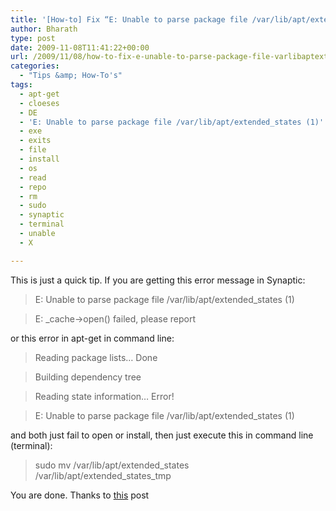 ```yaml
---
title: '[How-to] Fix “E: Unable to parse package file /var/lib/apt/extended_states (1)”  error in Synaptic or apt-get'
author: Bharath
type: post
date: 2009-11-08T11:41:22+00:00
url: /2009/11/08/how-to-fix-e-unable-to-parse-package-file-varlibaptextended_states-1-error-in-synaptic-or-apt-get/
categories:
  - "Tips &amp; How-To's"
tags:
  - apt-get
  - cloeses
  - DE
  - 'E: Unable to parse package file /var/lib/apt/extended_states (1)'
  - exe
  - exits
  - file
  - install
  - os
  - read
  - repo
  - rm
  - sudo
  - synaptic
  - terminal
  - unable
  - X

---
```

This is just a quick tip. If you are getting this error message in Synaptic:

> E: Unable to parse package file /var/lib/apt/extended_states (1)
  
> E: _cache->open() failed, please report

or this error in apt-get in command line:

> Reading package lists&#8230; Done
  
> Building dependency tree
  
> Reading state information&#8230; Error!
  
> E: Unable to parse package file /var/lib/apt/extended_states (1)

and both just fail to open or install, then just execute this in command line (terminal):

> sudo mv /var/lib/apt/extended\_states /var/lib/apt/extended\_states_tmp

You are done. Thanks to [this][1] post

 [1]: https://ubuntuforums.org/showthread.php?t=724916
